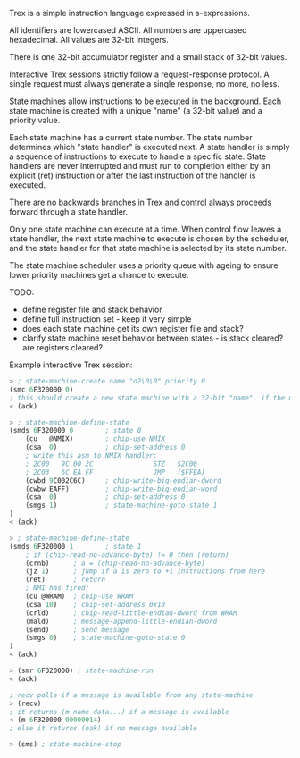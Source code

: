 Trex is a simple instruction language expressed in s-expressions.

All identifiers are lowercased ASCII.
All numbers are uppercased hexadecimal.
All values are 32-bit integers.

There is one 32-bit accumulator register and a small stack of 32-bit values.

Interactive Trex sessions strictly follow a request-response protocol. A single request must always generate a single response, no more, no less.

State machines allow instructions to be executed in the background. Each state machine is created with a unique "name" (a 32-bit value) and a priority value.

Each state machine has a current state number. The state number determines which "state handler" is executed next. A state handler is simply a sequence of instructions to execute to handle a specific state. State handlers are never interrupted and must run to completion either by an explicit (ret) instruction or after the last instruction of the handler is executed.

There are no backwards branches in Trex and control always proceeds forward through a state handler.

Only one state machine can execute at a time. When control flow leaves a state handler, the next state machine to execute is chosen by the scheduler, and the state handler for that state machine is selected by its state number.

The state machine scheduler uses a priority queue with ageing to ensure lower priority machines get a chance to execute.

TODO:

* define register file and stack behavior
* define full instruction set - keep it very simple
* does each state machine get its own register file and stack?
* clarify state machine reset behavior between states - is stack cleared? are registers cleared?

Example interactive Trex session:

```lisp
> ; state-machine-create name "o2\0\0" priority 0
(smc 6F320000 0)
; this should create a new state machine with a 32-bit "name". if the machine already exists, all of its state handlers are cleared.
< (ack)

> ; state-machine-define-state
(smds 6F320000 0        ; state 0
    (cu   @NMIX)        ; chip-use NMIX
    (csa  0)            ; chip-set-address 0
    ; write this asm to NMIX handler:
    ; 2C00   9C 00 2C               STZ   $2C00
    ; 2C03   6C EA FF               JMP   ($FFEA)
    (cwbd 9C002C6C)     ; chip-write-big-endian-dword
    (cwbw EAFF)         ; chip-write-big-endian-word
    (csa  0)            ; chip-set-address 0
    (smgs 1)            ; state-machine-goto-state 1
)
< (ack)

> ; state-machine-define-state
(smds 6F320000 1        ; state 1
    ; if (chip-read-no-advance-byte) != 0 then (return)
    (crnb)      ; a = (chip-read-no-advance-byte)
    (jz 1)      ; jump if a is zero to +1 instructions from here
    (ret)       ; return
    ; NMI has fired!
    (cu @WRAM)  ; chip-use WRAM
    (csa 10)    ; chip-set-address 0x10
    (crld)      ; chip-read-little-endian-dword from WRAM
    (mald)      ; message-append-little-endian-dword
    (send)      ; send message
    (smgs 0)    ; state-machine-goto-state 0
)
< (ack)

> (smr 6F320000) ; state-machine-run
< (ack)

; recv polls if a message is available from any state-machine
> (recv)
; it returns (m name data...) if a message is available
< (m 6F320000 00000014)
; else it returns (nak) if no message available

> (sms) ; state-machine-stop
```
